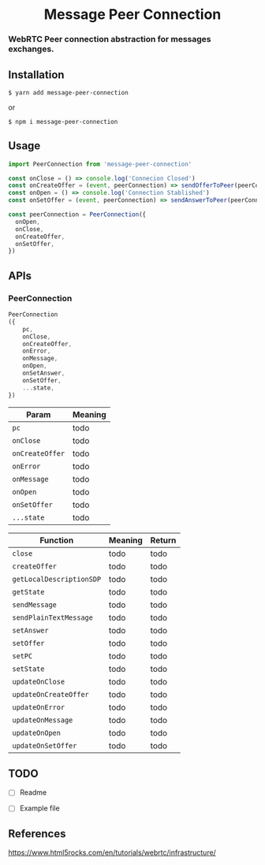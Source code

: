 <h1 align="center">
  Message Peer Connection
  <br />
</h1>

### WebRTC Peer connection abstraction for messages exchanges.

## Installation


```console
$ yarn add message-peer-connection
```
or
```console
$ npm i message-peer-connection
```

## Usage

```js
import PeerConnection from 'message-peer-connection'

const onClose = () => console.log('Connecion Closed')
const onCreateOffer = (event, peerConnection) => sendOfferToPeer(peerConnection)
const onOpen = () => console.log('Connection Stablished')
const onSetOffer = (event, peerConnection) => sendAnswerToPeer(peerConnection)

const peerConnection = PeerConnection({
  onOpen,
  onClose,
  onCreateOffer,
  onSetOffer,
})
```

## APIs

### PeerConnection

```js
PeerConnection
({
    pc,
    onClose,
    onCreateOffer,
    onError,
    onMessage,
    onOpen,
    onSetAnswer,
    onSetOffer,
    ...state,
})
```

Param | Meaning
---|---
`pc` | todo
`onClose` | todo
`onCreateOffer` | todo
`onError` | todo
`onMessage` | todo
`onOpen` | todo
`onSetOffer` | todo
`...state` | todo

Function | Meaning | Return
---|---|---
`close` | todo | todo
`createOffer` | todo | todo
`getLocalDescriptionSDP` | todo | todo
`getState` | todo | todo
`sendMessage` | todo | todo
`sendPlainTextMessage` | todo | todo
`setAnswer` | todo | todo
`setOffer` | todo | todo
`setPC` | todo | todo
`setState` | todo | todo
`updateOnClose` | todo | todo
`updateOnCreateOffer` | todo | todo
`updateOnError` | todo | todo
`updateOnMessage` | todo | todo
`updateOnOpen` | todo | todo
`updateOnSetOffer` | todo | todo

## TODO

- [ ] Readme
- [ ] Example file


## References

https://www.html5rocks.com/en/tutorials/webrtc/infrastructure/